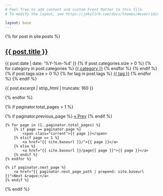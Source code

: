 ```yaml
---
# Feel free to add content and custom Front Matter to this file.
# To modify the layout, see https://jekyllrb.com/docs/themes/#overriding-theme-defaults

layout: base
---
```


<div class="main-content index-page clearfix">
    <div class="post-list">
        {% for post in site.posts %}
        <article class="post-item">
            <div class="post-item-wrapper">
                <div class="post-item-header">
                    <h2 class="post-item-title">
                        <a href="{{ post.url | prepend: site.baseurl }}">{{ post.title }}</a>
                    </h2>
                </div>
                <div class="post-item-meta">
                    <span class="post-date">
                        <i class="fa fa-calendar"></i>
                        {{ post.date | date: '%Y-%m-%d' }}
                    </span>
                    {% if post.categories.size > 0 %}
                    <span class="post-categories">
                        <i class="fa fa-folder"></i>
                        {% for category in post.categories %}
                            <a href="{{ site.baseurl }}/category/#{{ category }}">{{ category }}</a>
                        {% endfor %}
                    </span>
                    {% endif %}
                    {% if post.tags.size > 0 %}
                    <span class="post-tags">
                        <i class="fa fa-tags"></i>
                        {% for tag in post.tags %}
                            <a href="{{ site.baseurl }}/tags/#{{ tag }}">{{ tag }}</a>
                        {% endfor %}
                    </span>
                    {% endif %}
                </div>
                <div class="post-item-content">
                    <p>{{ post.excerpt | strip_html | truncate: 160 }}</p>
                </div>
            </div>
        </article>
        {% endfor %}
    </div>
</div>

{% if paginator.total_pages > 1 %}
<div class="pagination">
    {% if paginator.previous_page %}
        <a href="{{ paginator.previous_page_path | prepend: site.baseurl }}">&laquo; Prev</a>
    {% endif %}

    {% for page in (1..paginator.total_pages) %}
        {% if page == paginator.page %}
            <span class="current">{{ page }}</span>
        {% elsif page == 1 %}
            <a href="{{ site.baseurl }}/">{{ page }}</a>
        {% else %}
            <a href="{{ site.baseurl }}/page{{ page }}">{{ page }}</a>
        {% endif %}
    {% endfor %}

    {% if paginator.next_page %}
        <a href="{{ paginator.next_page_path | prepend: site.baseurl }}">Next &raquo;</a>
    {% endif %}
</div>
{% endif %}
